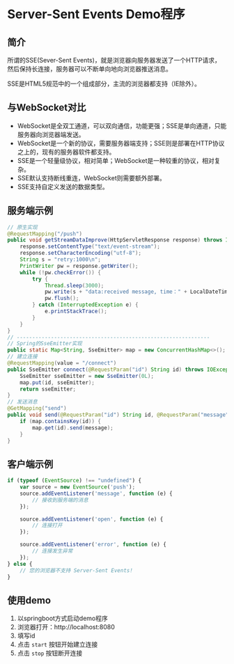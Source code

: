 # Server-Sent Events Demo程序
## 简介
所谓的SSE(Sever-Sent Events)，就是浏览器向服务器发送了一个HTTP请求，
然后保持长连接，服务器可以不断单向地向浏览器推送消息。

SSE是HTML5规范中的一个组成部分，主流的浏览器都支持（IE除外）。

## 与WebSocket对比
- WebSocket是全双工通道，可以双向通信，功能更强；SSE是单向通道，只能服务器向浏览器端发送。
- WebSocket是一个新的协议，需要服务器端支持；SSE则是部署在HTTP协议之上的，现有的服务器软件都支持。
- SSE是一个轻量级协议，相对简单；WebSocket是一种较重的协议，相对复杂。
- SSE默认支持断线重连，WebSocket则需要额外部署。
- SSE支持自定义发送的数据类型。

## 服务端示例
```java
// 原生实现
@RequestMapping("/push")
public void getStreamDataImprove(HttpServletResponse response) throws IOException {
    response.setContentType("text/event-stream");
    response.setCharacterEncoding("utf-8");
    String s = "retry:1000\n";
    PrintWriter pw = response.getWriter();
    while (!pw.checkError()) {
        try {
            Thread.sleep(3000);
            pw.write(s + "data:received message, time：" + LocalDateTime.now().toLocalTime() + "\n\n");
            pw.flush();
        } catch (InterruptedException e) {
            e.printStackTrace();
        }
    }
}
// --------------------------------------------------------------
// Spring的SseEmitter实现
public static Map<String, SseEmitter> map = new ConcurrentHashMap<>();
// 建立连接
@RequestMapping(value = "/connect")
public SseEmitter connect(@RequestParam("id") String id) throws IOException {
    SseEmitter sseEmitter = new SseEmitter(0L);
    map.put(id, sseEmitter);
    return sseEmitter;
}
// 发送消息
@GetMapping("send")
public void send(@RequestParam("id") String id, @RequestParam("message") String message) throws IOException {
    if (map.containsKey(id)) {
        map.get(id).send(message);
    }
}
```
## 客户端示例
```javascript
if (typeof (EventSource) !== "undefined") {
    var source = new EventSource('push');
    source.addEventListener('message', function (e) {
        // 接收到服务端的消息
    });

    source.addEventListener('open', function (e) {
        // 连接打开
    });

    source.addEventListener('error', function (e) {
        // 连接发生异常
    });
} else {
    // 您的浏览器不支持 Server-Sent Events!
}
```
## 使用demo
1. 以springboot方式启动demo程序
2. 浏览器打开：http://localhost:8080
3. 填写id
4. 点击 `start` 按钮开始建立连接
5. 点击 `stop` 按钮断开连接